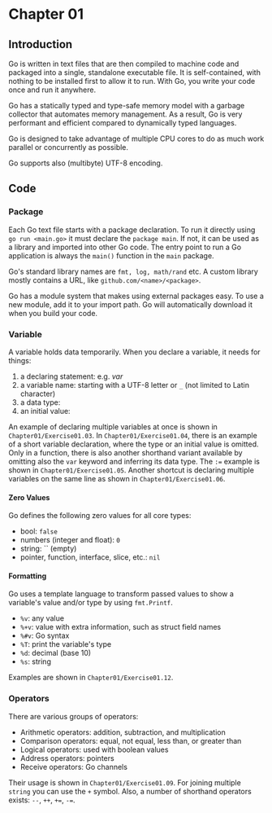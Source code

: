 # Chapter 01

## Introduction
Go is written in text files that are then compiled to machine code and packaged into a single, standalone executable file. It is self-contained, with nothing to be installed first to allow it to run. With Go, you write your code once and run it anywhere.

Go has a statically typed and type-safe memory model with a garbage collector that automates memory management. As a result, Go is very performant and efficient compared to dynamically typed languages.

Go is designed to take advantage of multiple CPU cores to do as much work parallel or concurrently as possible.

Go supports also (multibyte) UTF-8 encoding. 

## Code

### Package
Each Go text file starts with a package declaration. To run it directly using `go run <main.go>` it must declare the `package main`. If not, it can be used as a library and imported into other Go code. The entry point to run a Go application is always the `main()` function in the `main` package.

Go's standard library names are `fmt, log, math/rand` etc. A custom library mostly contains a URL, like `github.com/<name>/<package>`.

Go has a module system that makes using external packages easy. To use a new module, add it to your import path. Go will automatically download it when you build your code.

### Variable
A variable holds data temporarily. When you declare a variable, it needs for things:

1. a declaring statement: e.g. _var_
2. a variable name: starting with a UTF-8 letter or `_` (not limited to Latin character)
3. a data type:
4. an initial value:

An example of declaring multiple variables at once is shown in `Chapter01/Exercise01.03`. In `Chapter01/Exercise01.04`, there is an example of a short variable declaration, where the type or an initial value is omitted. Only in a function, there is also another shorthand variant available by omitting also the `var` keyword and inferring its data type. The `:=` example is shown in `Chapter01/Exercise01.05`. Another shortcut is declaring multiple variables on the same line as shown in  `Chapter01/Exercise01.06`.

#### Zero Values
Go defines the following zero values for all core types:

* bool: `false`
* numbers (integer and float): `0`
* string: `` (empty)
* pointer, function, interface, slice, etc.: `nil`

#### Formatting
Go uses a template language to transform passed values to show a variable's value and/or type by using `fmt.Printf`.

* `%v`: any value
* `%+v`: value with extra information, such as struct field names
* `%#v`: Go syntax
* `%T`: print the variable's type
* `%d`: decimal (base 10)
* `%s`: string

Examples are shown in `Chapter01/Exercise01.12`.

### Operators
There are various groups of operators:

* Arithmetic operators: addition, subtraction, and multiplication
* Comparison operators: equal, not equal, less than, or greater than
* Logical operators: used with boolean values
* Address operators: pointers
* Receive operators: Go channels

Their usage is shown in `Chapter01/Exercise01.09`. For joining multiple `string` you can use the `+` symbol. Also, a number of shorthand operators exists: `--`, `++`, `+=`, `-=`. 



